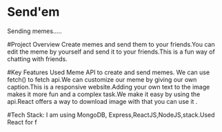 # Send'em
Sending memes.....

#Project Overview
Create memes and send them to your friends.You can edit the meme by yourself and send it to your friends.This is a fun way of chatting with friends.

#Key Features
Used Meme API to create and send memes. We can use fetch() to fetch api.We can customize our meme by giving our own caption.This is a responsive website.Adding your own text to the image makes it more fun and a complex task.We make it easy by using the api.React offers a way to download image with that you can use it .

#Tech Stack:
I am using MongoDB, Express,ReactJS,NodeJS,stack.Used React for f
